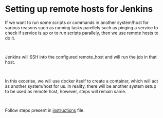 # Setting up remote hosts for Jenkins

If we want to run some scripts or commands in another system/host for various reasons such as running tasks parellely such as pinging a service to check if service is up or to run scripts parallely, then we use remote hosts to do it.

<br/>

Jenkins will SSH into the configured remote_host and will run the job in that host.

<br/>

In this excerise, we will use docker itself to create a container, which will act as another system/host for us. In reality, there will be another system setup to be used as remote host, however, steps will remain same. 

<br/>

Follow steps present in [instructions](https://github.com/vucchaid/Jenkins-docs/blob/main/remote_hosts/remote_hosts.txt) file.